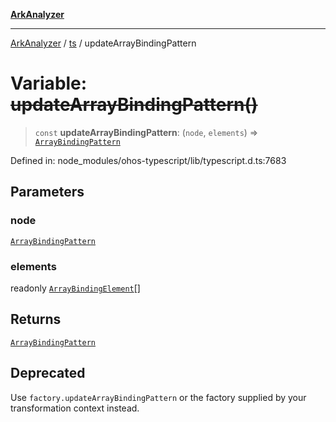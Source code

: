 [**ArkAnalyzer**](../../../../README.md)

***

[ArkAnalyzer](../../../../globals.md) / [ts](../README.md) / updateArrayBindingPattern

# Variable: ~~updateArrayBindingPattern()~~

> `const` **updateArrayBindingPattern**: (`node`, `elements`) => [`ArrayBindingPattern`](../interfaces/ArrayBindingPattern.md)

Defined in: node\_modules/ohos-typescript/lib/typescript.d.ts:7683

## Parameters

### node

[`ArrayBindingPattern`](../interfaces/ArrayBindingPattern.md)

### elements

readonly [`ArrayBindingElement`](../type-aliases/ArrayBindingElement.md)[]

## Returns

[`ArrayBindingPattern`](../interfaces/ArrayBindingPattern.md)

## Deprecated

Use `factory.updateArrayBindingPattern` or the factory supplied by your transformation context instead.
